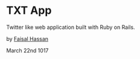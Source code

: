 # TXT App

Twitter like web application built with Ruby on Rails.

by [Faisal Hassan](https://faisalhassanx.bitbucket.io/)

March 22nd 1017
